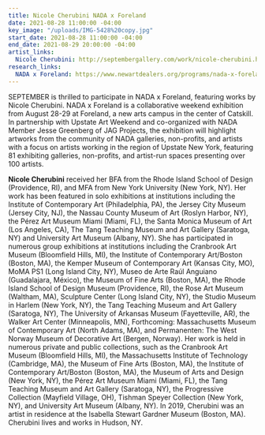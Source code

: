 ```yaml
---
title: Nicole Cherubini NADA x Foreland
date: 2021-08-28 11:00:00 -04:00
key_image: "/uploads/IMG-5428%20copy.jpg"
start_date: 2021-08-28 11:00:00 -04:00
end_date: 2021-08-29 20:00:00 -04:00
artist_links:
  Nicole Cherubini: http://septembergallery.com/work/nicole-cherubini.html
research_links:
  NADA x Foreland: https://www.newartdealers.org/programs/nada-x-foreland/introduction
---
```


SEPTEMBER is thrilled to participate in NADA x Foreland, featuring works by Nicole Cherubini. NADA x Foreland is a collaborative weekend exhibition from August 28-29 at Foreland, a new arts campus in the center of Catskill. In partnership with Upstate Art Weekend and co-organized with NADA Member Jesse Greenberg of JAG Projects, the exhibition will highlight artworks from the community of NADA galleries, non-profits, and artists with a focus on artists working in the region of Upstate New York, featuring 81 exhibiting galleries, non-profits, and artist-run spaces presenting over 100 artists.

<b>Nicole Cherubini</b> received her BFA from the Rhode Island School of Design (Providence, RI), and MFA from New York University (New York, NY). Her work has been featured in solo exhibitions at institutions including the Institute of Contemporary Art (Philadelphia, PA), the Jersey City Museum (Jersey City, NJ), the Nassau County Museum of Art (Roslyn Harbor, NY), the Pérez Art Museum Miami (Miami, FL), the Santa Monica Museum of Art (Los Angeles, CA), The Tang Teaching Museum and Art Gallery (Saratoga, NY) and University Art Museum (Albany, NY). She has participated in numerous group exhibitions at institutions including the Cranbrook Art Museum (Bloomfield Hills, MI), the Institute of Contemporary Art/Boston (Boston, MA), the Kemper Museum of Contemporary Art (Kansas City, MO), MoMA PS1 (Long Island City, NY), Museo de Arte Raúl Anguiano (Guadalajara, México), the Museum of Fine Arts (Boston, MA), the Rhode Island School of Design Museum (Providence, RI), the Rose Art Museum (Waltham, MA), Sculpture Center (Long Island City, NY), the Studio Museum in Harlem (New York, NY), the Tang Teaching Museum and Art Gallery (Saratoga, NY), The University of Arkansas Museum (Fayetteville, AR), the Walker Art Center (Minneapolis, MN), Forthcoming: Massachusetts Museum of Contemporary Art (North Adams, MA), and Permanenten: The West Norway Museum of Decorative Art (Bergen, Norway). Her work is held in numerous private and public collections, such as the Cranbrook Art Museum (Bloomfield Hills, MI), the Massachusetts Institute of Technology (Cambridge, MA), the Museum of Fine Arts (Boston, MA), the Institute of Contemporary Art/Boston (Boston, MA), the Museum of Arts and Design (New York, NY), the Pérez Art Museum Miami (Miami, FL), the Tang Teaching Museum and Art Gallery (Saratoga, NY), the Progressive Collection (Mayfield Village, OH), Tishman Speyer Collection (New York, NY), and University Art Museum (Albany, NY). In 2019, Cherubini was an artist in residence at the Isabella Stewart Gardner Museum (Boston, MA). Cherubini lives and works in Hudson, NY.